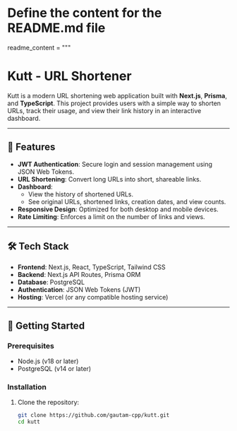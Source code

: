 # Define the content for the README.md file
readme_content = """
# Kutt - URL Shortener

Kutt is a modern URL shortening web application built with **Next.js**, **Prisma**, and **TypeScript**. This project provides users with a simple way to shorten URLs, track their usage, and view their link history in an interactive dashboard.

---

## 📌 Features

- **JWT Authentication**: Secure login and session management using JSON Web Tokens.
- **URL Shortening**: Convert long URLs into short, shareable links.
- **Dashboard**: 
  - View the history of shortened URLs.
  - See original URLs, shortened links, creation dates, and view counts.
- **Responsive Design**: Optimized for both desktop and mobile devices.
- **Rate Limiting**: Enforces a limit on the number of links and views.

---

## 🛠️ Tech Stack

- **Frontend**: Next.js, React, TypeScript, Tailwind CSS
- **Backend**: Next.js API Routes, Prisma ORM
- **Database**: PostgreSQL
- **Authentication**: JSON Web Tokens (JWT)
- **Hosting**: Vercel (or any compatible hosting service)

---

## 🚀 Getting Started

### Prerequisites

- Node.js (v18 or later)
- PostgreSQL (v14 or later)

### Installation

1. Clone the repository:
   ```bash
   git clone https://github.com/gautam-cpp/kutt.git
   cd kutt
